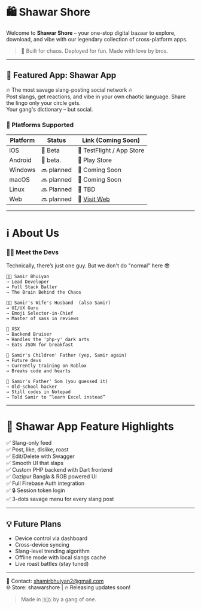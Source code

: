 # 🛍️ Shawar Shore

Welcome to **Shawar Shore** – your one-stop digital bazaar to explore, download, and vibe with our legendary collection of cross-platform apps.  

> 🧠 Built for chaos. Deployed for fun. Made with love by bros.

---

## 📱 Featured App: Shawar App

🔥 The most savage slang-posting social network 🔥  
Post slangs, get reactions, and vibe in your own chaotic language. Share the lingo only your circle gets.  
Your gang's dictionary – but social.

### 🧩 Platforms Supported

| Platform   | Status     | Link (Coming Soon) |
|------------|------------|--------------------|
| iOS        | 🧪 Beta     | 🔗 TestFlight / App Store |
| Android    | 🧪 beta.    | 🔗 Play Store        |
| Windows    | 🔜 planned  | 🔗 Coming Soon       |
| macOS      | 🔜 planned  | 🔗 Coming Soon       |
| Linux      | 🔜 Planned  | 🔗 TBD               |
| Web        | 🔜 planned  | 🔗 [Visit Web](#)    |

---

# ℹ️ About Us

### 👨‍💻 Meet the Devs

Technically, there’s just one guy. But we don't do "normal" here 😎

```
👨‍💻 Samir Bhuiyan  
→ Lead Developer  
→ Full Stack Baller  
→ The Brain Behind the Chaos

👩‍💻 Samir's Wife's Husband  (also Samir)  
→ UI/UX Guru  
→ Emoji Selector-in-Chief  
→ Master of sass in reviews

👨 XSX 
→ Backend Bruiser  
→ Handles the 'php-y' dark arts  
→ Eats JSON for breakfast

👶 Samir's Children' Father (yep, Samir again)  
→ Future devs  
→ Currently training on Roblox  
→ Breaks code and hearts

👴 Samir's Father' Som (you guessed it)  
→ Old-school hacker  
→ Still codes in Notepad  
→ Told Samir to “learn Excel instead”
```

---

# 🚀 Shawar App Feature Highlights

✅ Slang-only feed  
✅ Post, like, dislike, roast  
✅ Edit/Delete with Swagger  
✅ Smooth UI that slaps  
✅ Custom PHP backend with Dart frontend  
✅ Gazipur Bangla & RGB powered UI  
✅ Full Firebase Auth integration  
✅ 🔒 Session token login  
✅ 3-dots savage menu for every slang post

---

## 💡 Future Plans

- Device control via dashboard  
- Cross-device syncing  
- Slang-level trending algorithm  
- Offline mode with local slangs cache  
- Live roast battles (stay tuned)

---

📧 Contact: shamirbhuiyan2@gmail.com  
🌐 Store: shawarshore | 🔥 Releasing updates soon!

> Made in 🇧🇩 by a gang of one.
